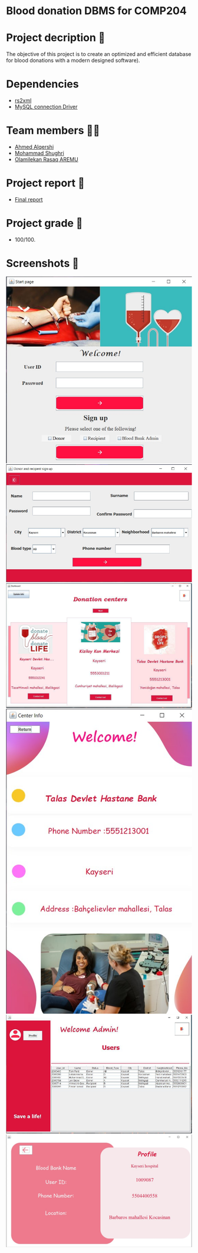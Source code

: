 # Blood donation DBMS for COMP204

# Project decription 📃
The objective of this project is to create an optimized and efficient database for blood donations with a modern designed software).
# Dependencies
- [rs2xml](https://sourceforge.net/projects/finalangelsanddemons/)
- [MySQL connection Driver](https://dev.mysql.com/downloads/connector/j/)
# Team members 👨‍💻
- [Ahmed Alqershi](https://github.com/Ahmed-Alqershi)
- [Mohammad Shughri](https://github.com/MXS11)
- [Olamilekan Rasaq AREMU](https://github.com/Areezy)
# Project report 📝
- [Final report](https://drive.google.com/file/d/12fcKsY-g5QpwEGohX-1LEY_gvkocbpoz/view?usp=sharing)
# Project grade 🏁
- 100/100.
# Screenshots 📸

![](screenshot/1.jpg)
![](screenshot/2.jpg)
![](screenshot/3.png)
![](screenshot/4.jpg)
![](screenshot/5.jpg)
![](screenshot/6.jpg)
